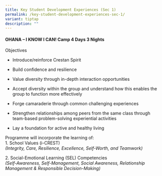 ```yaml
---
title: Key Student Development Experiences (Sec 1)
permalink: /key-student-development-experiences-sec-1/
variant: tiptap
description: ""
---
```

<h4>OHANA – I KNOW I CAN! Camp 4 Days 3 Nights</h4>
<p></p>
<p>Objectives</p>
<ul data-tight="true" class="tight">
<li>
<p>Introduce/reinforce Crestan Spirit</p>
</li>
<li>
<p>Build confidence and resilience</p>
</li>
<li>
<p>Value diversity through in-depth interaction opportunities</p>
</li>
<li>
<p>Accept diversity within the group and understand how this enables the
group to function more effectively</p>
</li>
<li>
<p>Forge camaraderie through common challenging experiences</p>
</li>
<li>
<p>Strengthen relationships among peers from the same class through team-based
problem-solving experiential activities</p>
</li>
<li>
<p>Lay a foundation for active and healthy living</p>
</li>
</ul>
<p></p>
<p>Programme will incorporate the learning of:
<br>1. School Values (i-CREST)
<br><em>(Integrity, Care, Resilience, Excellence, Self-Worth, and Teamwork)</em>
</p>
<p></p>
<p>2. Social-Emotional Learning (SEL) Competencies
<br><em>(Self-Awareness, Self-Management, Social Awareness, Relationship Management &amp; Responsible Decision-Making)</em>
</p>
<p></p>